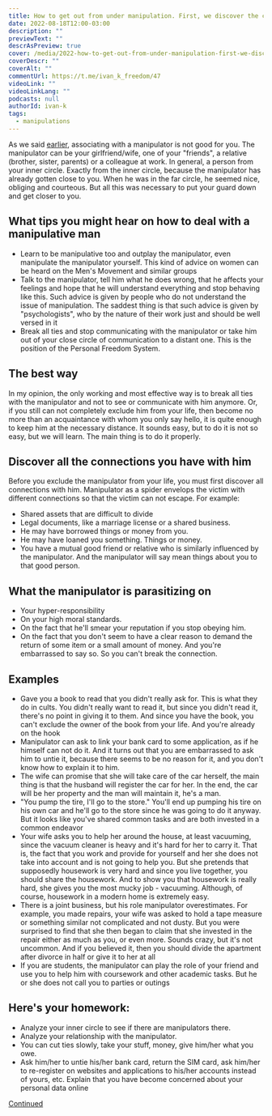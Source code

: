 ```yaml
---
title: How to get out from under manipulation. First, we discover the connections
date: 2022-08-18T12:00-03:00
description: ""
previewText: ""
descrAsPreview: true
cover: /media/2022-how-to-get-out-from-under-manipulation-first-we-discover-the-connections.avif
coverDescr: ""
coverAlt: ""
commentUrl: https://t.me/ivan_k_freedom/47
videoLink: ""
videoLinkLang: ""
podcasts: null
authorId: ivan-k
tags:
  - manipulations
---
```


As we said [earlier](2022-about-manipulation), associating with a manipulator is not good for you. The manipulator can be your girlfriend/wife, one of your "friends", a relative (brother, sister, parents) or a colleague at work. In general, a person from your inner circle. Exactly from the inner circle, because the manipulator has already gotten close to you. When he was in the far circle, he seemed nice, obliging and courteous. But all this was necessary to put your guard down and get closer to you.

## What tips you might hear on how to deal with a manipulative man

- Learn to be manipulative too and outplay the manipulator, even manipulate the manipulator yourself. This kind of advice on women can be heard on the Men's Movement and similar groups
- Talk to the manipulator, tell him what he does wrong, that he affects your feelings and hope that he will understand everything and stop behaving like this. Such advice is given by people who do not understand the issue of manipulation. The saddest thing is that such advice is given by "psychologists", who by the nature of their work just and should be well versed in it
- Break all ties and stop communicating with the manipulator or take him out of your close circle of communication to a distant one. This is the position of the Personal Freedom System.

## The best way

In my opinion, the only working and most effective way is to break all ties with the manipulator and not to see or communicate with him anymore. Or, if you still can not completely exclude him from your life, then become no more than an acquaintance with whom you only say hello, it is quite enough to keep him at the necessary distance. It sounds easy, but to do it is not so easy, but we will learn. The main thing is to do it properly.

## Discover all the connections you have with him

Before you exclude the manipulator from your life, you must first discover all connections with him. Manipulator as a spider envelops the victim with different connections so that the victim can not escape. For example:

- Shared assets that are difficult to divide
- Legal documents, like a marriage license or a shared business.
- He may have borrowed things or money from you.
- He may have loaned you something. Things or money.
- You have a mutual good friend or relative who is similarly influenced by the manipulator. And the manipulator will say mean things about you to that good person.

## What the manipulator is parasitizing on

- Your hyper-responsibility
- On your high moral standards.
- On the fact that he'll smear your reputation if you stop obeying him.
- On the fact that you don't seem to have a clear reason to demand the return of some item or a small amount of money. And you're embarrassed to say so. So you can't break the connection.

## Examples

- Gave you a book to read that you didn't really ask for. This is what they do in cults. You didn't really want to read it, but since you didn't read it, there's no point in giving it to them. And since you have the book, you can't exclude the owner of the book from your life. And you're already on the hook
- Manipulator can ask to link your bank card to some application, as if he himself can not do it. And it turns out that you are embarrassed to ask him to untie it, because there seems to be no reason for it, and you don't know how to explain it to him.
- The wife can promise that she will take care of the car herself, the main thing is that the husband will register the car for her. In the end, the car will be her property and the man will maintain it, he's a man.
- "You pump the tire, I'll go to the store." You'll end up pumping his tire on his own car and he'll go to the store since he was going to do it anyway. But it looks like you've shared common tasks and are both invested in a common endeavor
- Your wife asks you to help her around the house, at least vacuuming, since the vacuum cleaner is heavy and it's hard for her to carry it. That is, the fact that you work and provide for yourself and her she does not take into account and is not going to help you. But she pretends that supposedly housework is very hard and since you live together, you should share the housework. And to show you that housework is really hard, she gives you the most mucky job - vacuuming. Although, of course, housework in a modern home is extremely easy.
- There is a joint business, but his role manipulator overestimates. For example, you made repairs, your wife was asked to hold a tape measure or something similar not complicated and not dusty. But you were surprised to find that she then began to claim that she invested in the repair either as much as you, or even more. Sounds crazy, but it's not uncommon. And if you believed it, then you should divide the apartment after divorce in half or give it to her at all
- If you are students, the manipulator can play the role of your friend and use you to help him with coursework and other academic tasks. But he or she does not call you to parties or outings

## Here's your homework:

- Analyze your inner circle to see if there are manipulators there.
- Analyze your relationship with the manipulator.
- You can cut ties slowly, take your stuff, money, give him/her what you owe.
- Ask him/her to untie his/her bank card, return the SIM card, ask him/her to re-register on websites and applications to his/her accounts instead of yours, etc. Explain that you have become concerned about your personal data online

[Continued](2022-don-t-blame-yourself-for-being-the-victim-of-a-manipulator)
